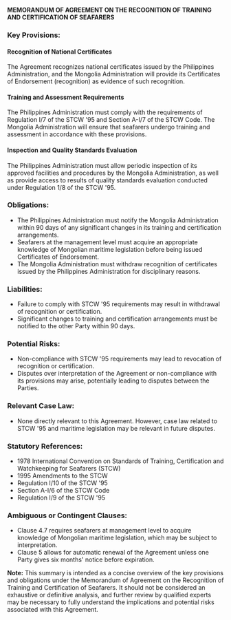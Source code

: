 **MEMORANDUM OF AGREEMENT ON THE RECOGNITION OF TRAINING AND CERTIFICATION OF SEAFARERS**

### Key Provisions:

#### Recognition of National Certificates
The Agreement recognizes national certificates issued by the Philippines Administration, and the Mongolia Administration will provide its Certificates of Endorsement (recognition) as evidence of such recognition.

#### Training and Assessment Requirements
The Philippines Administration must comply with the requirements of Regulation I/7 of the STCW '95 and Section A-I/7 of the STCW Code. The Mongolia Administration will ensure that seafarers undergo training and assessment in accordance with these provisions.

#### Inspection and Quality Standards Evaluation
The Philippines Administration must allow periodic inspection of its approved facilities and procedures by the Mongolia Administration, as well as provide access to results of quality standards evaluation conducted under Regulation 1/8 of the STCW '95.

### Obligations:

* The Philippines Administration must notify the Mongolia Administration within 90 days of any significant changes in its training and certification arrangements.
* Seafarers at the management level must acquire an appropriate knowledge of Mongolian maritime legislation before being issued Certificates of Endorsement.
* The Mongolia Administration must withdraw recognition of certificates issued by the Philippines Administration for disciplinary reasons.

### Liabilities:

* Failure to comply with STCW '95 requirements may result in withdrawal of recognition or certification.
* Significant changes to training and certification arrangements must be notified to the other Party within 90 days.

### Potential Risks:

* Non-compliance with STCW '95 requirements may lead to revocation of recognition or certification.
* Disputes over interpretation of the Agreement or non-compliance with its provisions may arise, potentially leading to disputes between the Parties.

### Relevant Case Law:

* None directly relevant to this Agreement. However, case law related to STCW '95 and maritime legislation may be relevant in future disputes.

### Statutory References:

* 1978 International Convention on Standards of Training, Certification and Watchkeeping for Seafarers (STCW)
* 1995 Amendments to the STCW
* Regulation I/10 of the STCW '95
* Section A-I/6 of the STCW Code
* Regulation I/9 of the STCW '95

### Ambiguous or Contingent Clauses:

* Clause 4.7 requires seafarers at management level to acquire knowledge of Mongolian maritime legislation, which may be subject to interpretation.
* Clause 5 allows for automatic renewal of the Agreement unless one Party gives six months' notice before expiration.

**Note:** This summary is intended as a concise overview of the key provisions and obligations under the Memorandum of Agreement on the Recognition of Training and Certification of Seafarers. It should not be considered an exhaustive or definitive analysis, and further review by qualified experts may be necessary to fully understand the implications and potential risks associated with this Agreement.